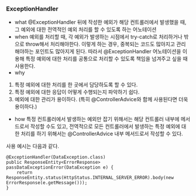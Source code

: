 ### ExceptionHandler
* what
  @ExceptionHandler 뒤에 작성한 예외가 해당 컨트롤러에서 발생했을 때, 그 예외에 대한 전역적인 예외 처리를 할 수 있도록 하는 어노테이션
* when
  예외를 처리할 때, 각 예외가 발생하는 시점에서 try-catch로 처리하거나 밖으로 throw해서 처리해야한다. 이렇게 하는 경우, 중복되는 코드도 많아지고 관리해야하는 포인트도 많아지게 된다. 따라서 @ExceptionHandler 어노테이션을 이용해 특정 예외에 대한 처리를 공통으로 처리할 수 있도록 책임을 넘겨주고 싶을 때 사용한다.
* why
1. 특정 예외에 대한 처리를 한 곳에서 담당하도록 할 수 있다.
2. 특정 예외에 대한 응답이 어떻게 수행되는지 파악하기 쉽다.
3. 예외에 대한 관리가 용이하다. (특히 @ControllerAdvice와 함께 사용된다면 더욱 용이하다.)
* how
  특정 컨트롤러에서 발생하는 예외만 잡기 위해서는 해당 컨트롤러 내부에 메서드로서 작성할 수도 있고, 전역적으로 모든 컨트롤러에서 발생하는 특정 예외에 대한 처리를 하기 위해서는 @ControllerAdvice 내부 메서드로서 작성할 수 있다.

사용 예시는 다음과 같다.

```
@ExceptionHandler(DataException.class)
public ResponseEntity<ErrorResponse> passDataExceptionError(DataException e) {
    return ResponseEntity.status(HttpStatus.INTERNAL_SERVER_ERROR).body(new ErrorResponse(e.getMessage()));
} 
```
